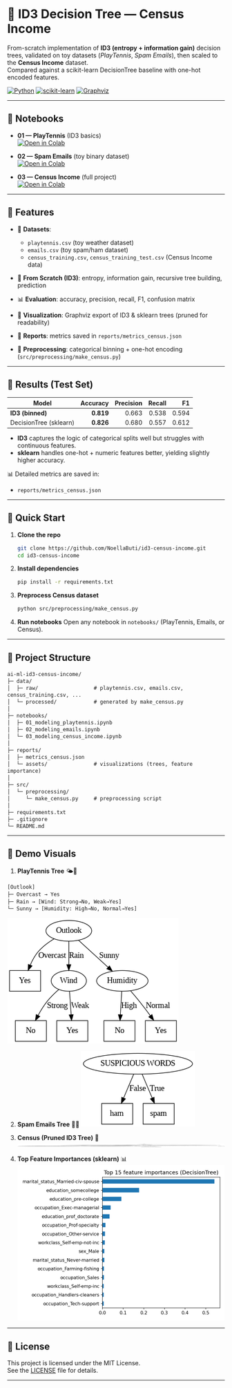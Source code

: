 # 🌳 ID3 Decision Tree — Census Income

From-scratch implementation of **ID3 (entropy + information gain)** decision trees, validated on toy datasets (*PlayTennis*, *Spam Emails*), then scaled to the **Census Income** dataset.  
Compared against a scikit-learn DecisionTree baseline with one-hot encoded features.

[![Python](https://img.shields.io/badge/Python-3.10%2B-blue)]()
[![scikit-learn](https://img.shields.io/badge/ML-scikit--learn-orange)]()
[![Graphviz](https://img.shields.io/badge/Visualization-Graphviz-green)]()

---

## 📓 Notebooks

- **01 — PlayTennis** (ID3 basics)  
  [![Open in Colab](https://colab.research.google.com/assets/colab-badge.svg)](https://colab.research.google.com/drive/1T0jro4s-KStntOcSCv_aYW1L1xfsweQk?usp=drive_link)

- **02 — Spam Emails** (toy binary dataset)  
  [![Open in Colab](https://colab.research.google.com/assets/colab-badge.svg)](https://colab.research.google.com/drive/1KJRunBoJ9nUiIBEp31KGHUQeUq-WG6pE?usp=drive_link)

- **03 — Census Income** (full project)  
  [![Open in Colab](https://colab.research.google.com/assets/colab-badge.svg)](https://colab.research.google.com/drive/1s4j37TK-7yTcrg6dGVOkeBoe8eqpWR1Z?usp=drive_link)

---

## 🔹 Features

- 📂 **Datasets**:  
  - `playtennis.csv` (toy weather dataset)  
  - `emails.csv` (toy spam/ham dataset)  
  - `census_training.csv`, `census_training_test.csv` (Census Income data)

- 🔢 **From Scratch (ID3)**: entropy, information gain, recursive tree building, prediction  
- 📊 **Evaluation**: accuracy, precision, recall, F1, confusion matrix  
- 🌳 **Visualization**: Graphviz export of ID3 & sklearn trees (pruned for readability)  
- 📝 **Reports**: metrics saved in `reports/metrics_census.json`  
- 💾 **Preprocessing**: categorical binning + one-hot encoding (`src/preprocessing/make_census.py`)  

---

## 🔹 Results (Test Set)

| Model                  | Accuracy | Precision | Recall | F1   |
|-------------------------|---------:|----------:|-------:|-----:|
| **ID3 (binned)**        | **0.819** | 0.663     | 0.538  | 0.594 |
| DecisionTree (sklearn)  | **0.826** | 0.680     | 0.557  | 0.612 |

- **ID3** captures the logic of categorical splits well but struggles with continuous features.  
- **sklearn** handles one-hot + numeric features better, yielding slightly higher accuracy.  

📊 Detailed metrics are saved in:  
- `reports/metrics_census.json`

---

## 🔹 Quick Start

1. **Clone the repo**
   ```bash
   git clone https://github.com/NoellaButi/id3-census-income.git
   cd id3-census-income
   ```

2. **Install dependencies**
   ```bash
   pip install -r requirements.txt
   ```

3. **Preprocess Census dataset**
   ```bash
   python src/preprocessing/make_census.py
   ```

5. **Run notebooks**
Open any notebook in `notebooks/` (PlayTennis, Emails, or Census).

---

## 🔹 Project Structure
```
ai-ml-id3-census-income/
├─ data/
│  ├─ raw/                  # playtennis.csv, emails.csv, census_training.csv, ...
│  └─ processed/            # generated by make_census.py
│
├─ notebooks/
│  ├─ 01_modeling_playtennis.ipynb
│  ├─ 02_modeling_emails.ipynb
│  └─ 03_modeling_census_income.ipynb
│
├─ reports/
│  ├─ metrics_census.json
│  └─ assets/               # visualizations (trees, feature importance)
│
├─ src/
│  └─ preprocessing/
│     └─ make_census.py     # preprocessing script
│
├─ requirements.txt
├─ .gitignore
└─ README.md
```
---

## 🔹 Demo Visuals

1. **PlayTennis Tree** 🌤️🎾
  ```bash
[Outlook]
├─ Overcast → Yes
├─ Rain → [Wind: Strong→No, Weak→Yes]
└─ Sunny → [Humidity: High→No, Normal→Yes]
  ```
   ![PlayTennis Tree](reports/assets/playtennis_tree.png)


2. **Spam Emails Tree** 📧🚨
   ![Emails Tree](reports/assets/emails_tree.png)






3. **Census (Pruned ID3 Tree)** 💼
   ![Census ID3 Pruned](reports/assets/census_id3_tree_pruned.png)


4. **Top Feature Importances (sklearn)** 📊
   ![Feature Importances](reports/assets/census_dt_feature_importance.png)

---

## 🔹 License
This project is licensed under the MIT License.  
See the [LICENSE](https://github.com/NoellaButi/ai-ml-id3-census-income/blob/main/LICENSE) file for details.

---
